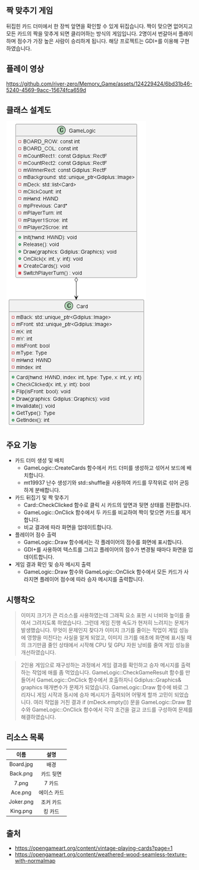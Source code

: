 ## 짝 맞추기 게임
뒤집힌 카드 더미에서 한 장씩 앞면을 확인할 수 있게 뒤집습니다. 짝이 맞으면 없어지고 모든 카드의 짝을 맞추게 되면 클리어하는 방식의 게임입니다. 2명이서 번갈아서 플레이하며 점수가 가장 높은 사람이 승리하게 됩니다. 해당 프로젝트는 GDI+를 이용해 구현하였습니다.

## 플레이 영상
https://github.com/river-zero/Memory_Game/assets/124229424/6bd31b46-5240-4569-9acc-15674fca659d

## 클래스 설계도
![클래스 설계도](out/Memory_Game/Memory_Game.png)

## 주요 기능
- 카드 더미 생성 및 배치
  - GameLogic::CreateCards 함수에서 카드 더미를 생성하고 섞어서 보드에 배치합니다.
  - mt19937 난수 생성기와 std::shuffle을 사용하여 카드를 무작위로 섞어 균등하게 분배합니다.
- 카드 뒤집기 및 짝 맞추기
  - Card::CheckClicked 함수로 클릭 시 카드의 앞면과 뒷면 상태를 전환합니다.
  - GameLogic::OnClick 함수에서 두 카드를 비교하여 짝이 맞으면 카드를 제거합니다. 
  - 비교 결과에 따라 화면을 업데이트합니다.
- 플레이어 점수 출력
  - GameLogic::Draw 함수에서는 각 플레이어의 점수를 화면에 표시합니다.
  - GDI+를 사용하여 텍스트를 그리고 플레이어의 점수가 변경될 때마다 화면을 업데이트합니다.
- 게임 결과 확인 및 승자 메시지 출력
  - GameLogic::Draw 함수와 GameLogic::OnClick 함수에서 모든 카드가 사라지면 플레이어 점수에 따라 승자 메시지를 출력합니다.

## 시행착오
> 이미지 크기가 큰 리소스를 사용하였는데 그래픽 요소 표현 시 너비와 높이를 줄여서 그려지도록 하였습니다. 그런데 게임 진행 속도가 현저히 느려지는 문제가 발생했습니다. 무엇이 문제인지 찾다가 이미지 크기를 줄이는 작업이 게임 성능에 영향을 미친다는 사실을 알게 되었고, 이미지 크기를 애초에 화면에 표시될 때의 크기만큼 줄인 상태에서 시작해 CPU 및 GPU 자원 낭비를 줄여 게임 성능을 개선하였습니다.

> 2인용 게임으로 재구성하는 과정에서 게임 결과를 확인하고 승자 메시지를 출력하는 작업에 애를 좀 먹었습니다. GameLogic::CheckGameResult 함수를 만들어서 GameLogic::OnClick 함수에서 호출하자니 Gdiplus::Graphics& graphics 매개변수가 문제가 되었습니다. GameLogic::Draw 함수에 바로 그리자니 게임 시작과 동시에 승자 메시지가 출력되어 어떻게 할까 고민이 되었습니다. 여러 작업을 거친 결과 if (mDeck.empty()) 문을 GameLogic::Draw 함수와 GameLogic::OnClick 함수에서 각각 조건을 걸고 코드를 구성하여 문제를 해결하였습니다. 

## 리소스 목록
|   이름    |    설명     |
| :-------: | :---------: |
| Board.jpg |    배경     |
| Back.png  |  카드 뒷면  |
|   7.png   |   7 카드    |
|  Ace.png  | 에이스 카드 |
| Joker.png |  조커 카드  |
| King.png  |   킹 카드   |


## 출처
- https://opengameart.org/content/vintage-playing-cards?page=1
- https://opengameart.org/content/weathered-wood-seamless-texture-with-normalmap

